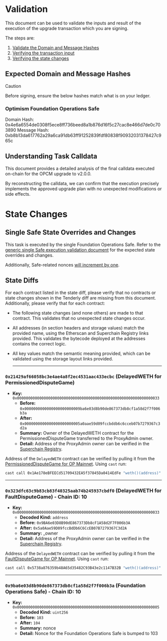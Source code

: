 # Validation

This document can be used to validate the inputs and result of the execution of the upgrade
transaction which you are signing.

The steps are:

1. [Validate the Domain and Message Hashes](#expected-domain-and-message-hashes)
2. [Verifying the transaction input](#understanding-task-calldata)
3. [Verifying the state changes](#state-changes)

## Expected Domain and Message Hashes

> [!CAUTION]
> Before signing, ensure the below hashes match what is on your ledger.
> ### Optimism Foundation Operations Safe
  Domain Hash:     0x4e6a6554de0308f5ece8ff736beed8a1b876d16f5c27cac8e466d7de0c703890
  Message Hash:    0xb8b13da617762a29a6ca91db63ff91252839fdf80838f90932031378427c965c

## Understanding Task Calldata

This document provides a detailed analysis of the final calldata executed on-chain for the OPCM upgrade to v2.0.0.

By reconstructing the calldata, we can confirm that the execution precisely implements the approved upgrade plan with no unexpected modifications or side effects.

# State Changes

## Single Safe State Overrides and Changes

This task is executed by the single Foundation Operations Safe. Refer to the
[generic single Safe execution validation document](../../../../../SINGLE-VALIDATION.md)
for the expected state overrides and changes.

Additionally, Safe-related nonces [will increment by one](../../../../../SINGLE-VALIDATION.md#nonce-increments).

## State Diffs

For each contract listed in the state diff, please verify that no contracts or state changes shown in the Tenderly diff are missing from this document. Additionally, please verify that for each contract:

- The following state changes (and none others) are made to that contract. This validates that no unexpected state
  changes occur.
- All addresses (in section headers and storage values) match the provided name, using the Etherscan and Superchain
  Registry links provided. This validates the bytecode deployed at the addresses contains the correct logic.
- All key values match the semantic meaning provided, which can be validated using the storage layout links provided.

  ---
  
### `0x21429af66058bc3e4ae4a8f2ec4531aac433ecbc`  (DelayedWETH for PermissionedDisputeGame)

- **Key:** `0x0000000000000000000000000000000000000000000000000000000000000033`
  - **Before:** `0x0000000000000000000000009ba6e03d8b90de867373db8cf1a58d2f7f006b3a`
  - **After:** `0x0000000000000000000000005a0aae59d09fccbddb6c6cceb07b7279367c3d2a`
  - **Summary:** Owner of the DelayedWETH contract for the PermissionedDisputeGame transferred to the ProxyAdmin owner.
  - **Detail:** Address of the ProxyAdmin owner can be verified in the [Superchain Registry](https://github.com/ethereum-optimism/superchain-registry/blob/b3d020de42abeebeb5786ea5508aa08d12bdf4cd/superchain/configs/mainnet/op.toml#L45).

Address of the `DelayedWETH` contract can be verified by pulling it from the
[PermissionedDisputeGame for OP Mainnet](https://github.com/ethereum-optimism/superchain-registry/blob/0831c2509152b457d865634616925ca6240b219e/superchain/configs/mainnet/op.toml#L66).
Using `cast` run:

```sh
cast call 0x1Ae178eBFEECd51709432EA5f37845Da0414EdFe "weth()(address)"
```

  ---

### `0x323dfc63c9b83cb83f40325aab74b245937cbdf0`  (DelayedWETH for FaultDisputeGame) - Chain ID: 10
  
- **Key:**          `0x0000000000000000000000000000000000000000000000000000000000000033`
  - **Decoded Kind:**      `address`
  - **Before:** `0x9BA6e03D8B90dE867373Db8cF1A58d2F7F006b3A`
  - **After:** `0x5a0Aae59D09fccBdDb6C6CcEB07B7279367C3d2A`
  - **Summary:**           _owner
  - **Detail:** Address of the ProxyAdmin owner can be verified in the [Superchain Registry](https://github.com/ethereum-optimism/superchain-registry/blob/b3d020de42abeebeb5786ea5508aa08d12bdf4cd/superchain/configs/mainnet/op.toml#L45).

Address of the `DelayedWETH` contract can be verified by pulling it from the
[FaultDisputeGame for OP Mainnet](https://github.com/ethereum-optimism/superchain-registry/blob/0831c2509152b457d865634616925ca6240b219e/superchain/configs/mainnet/op.toml#L64).
Using `cast` run:

```sh
cast call 0x5738a876359b48A65d35482C93B43e2c1147B32B "weth()(address)"
```

  ---
  
### `0x9ba6e03d8b90de867373db8cf1a58d2f7f006b3a`  (Foundation Operations Safe) - Chain ID: 10
  
- **Key:** `0x0000000000000000000000000000000000000000000000000000000000000005`
  - **Decoded Kind:** `uint256`
  - **Before:** `103`
  - **After:** `104`
  - **Summary:** nonce
  - **Detail:** Nonce for the Foundation Operations Safe is bumped to 103

